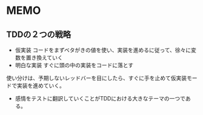 #  MEMO

## TDDの２つの戦略
- 仮実装
コードをまずベタがきの値を使い、実装を進めるに従って、徐々に変数を置き換えていく
- 明白な実装
すぐに頭の中の実装をコードに落とす

使い分けは、予期しないレッドバーを目にしたら、すぐに手を止めて仮実装モードで実装を進めていく。

- 感情をテストに翻訳していくことがTDDにおける大きなテーマの一つである。




